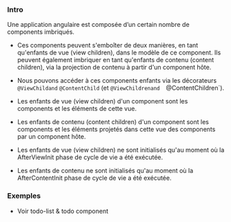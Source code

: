 ### Intro
 Une application angulaire est composée d’un certain nombre de components imbriqués.

* Ces components peuvent s'emboîter de deux manières, en tant qu'enfants de vue (view children), dans le modèle de ce component. 
Ils peuvent également imbriquer en tant qu'enfants de contenu (content children), via la projection de contenu à partir d'un component hôte.

* Nous pouvons accéder à ces components enfants via les  décorateurs `@ViewChildand`  `@ContentChild` (et  `@ViewChildrenand  `@ContentChildren`).

* Les enfants de vue (view children) d'un component sont les components et les éléments de cette vue.

* Les enfants de contenu (content children) d'un component sont les components et les éléments projetés dans cette vue des components par un component hôte.

* Les enfants de vue (view children) ne sont initialisés qu'au moment où la  AfterViewInit phase de cycle de vie a été exécutée.

* Les enfants de contenu ne sont initialisés qu'au moment où la  AfterContentInit phase de cycle de vie a été exécutée.
### Exemples
* Voir todo-list & todo component
